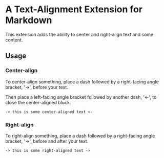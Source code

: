 # A Text-Alignment Extension for Markdown

This extension adds the ability to center and right-align text and some content.

## Usage

### Center-align

To center-align something, place a dash followed by a right-facing angle bracket, '->', before your text.

Then place a left-facing angle bracket followed by another dash, '<-', to close the center-aligned block.

`-> this is some center-aligned text <-`

### Right-align

To right-align something, place a dash followed by a right-facing angle bracket, '->', before and after your text.

`-> this is some right-aligned text ->`